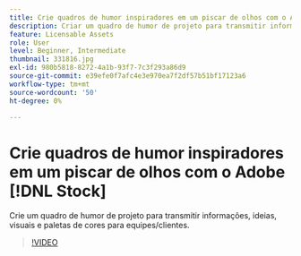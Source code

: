 ```yaml
---
title: Crie quadros de humor inspiradores em um piscar de olhos com o Adobe [!DNL Stock]
description: Criar um quadro de humor de projeto para transmitir informações, ideias, visuais e paletas de cores para equipes/clientes
feature: Licensable Assets
role: User
level: Beginner, Intermediate
thumbnail: 331816.jpg
exl-id: 980b5818-8272-4a1b-93f7-7c3f293a86d9
source-git-commit: e39efe0f7afc4e3e970ea7f2df57b51bf17123a6
workflow-type: tm+mt
source-wordcount: '50'
ht-degree: 0%

---
```


# Crie quadros de humor inspiradores em um piscar de olhos com o Adobe [!DNL Stock]

Crie um quadro de humor de projeto para transmitir informações, ideias, visuais e paletas de cores para equipes/clientes.

>[!VIDEO](https://video.tv.adobe.com/v/331816?hidetitle=true)
